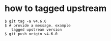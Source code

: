 # how to tagged upstream
```
$ git tag -a v4.6.0
$ # provide a message. example
   tagged upstream version
$ git push origin v4.6.0
```
